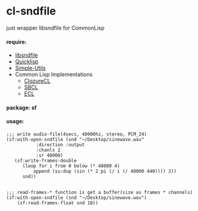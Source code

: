 # cl-sndfile
just wrapper libsndfile for CommonLisp

#### require:
  - [libsndfile](http://www.mega-nerd.com/libsndfile/)
  - [Quicklisp](http://www.quicklisp.org)
  - [Simple-Utils](https://github.com/byulparan/Simple-Utils)
  - Common Lisp Implementations
	+ [ClozureCL](http://www.clozure.com/clozurecl.html)
	+ [SBCL](http://www.sbcl.org)
	+ [ECL](http://ecls.sourceforge.net)

#### package: sf

#### usage:

	;;; write audio-file(4secs, 48000hz, stereo, PCM_24)
	(sf:with-open-sndfile (snd "~/Desktop/sinewave.wav"
			   :direction :output
			   :chanls 2
			   :sr 48000)
	   (sf:write-frames-double
          (loop for i from 0 below (* 48000 4)
	          append (su:dup (sin (* 2 pi (/ i (/ 48000 440)))) 2))
		  snd))


	;;; read-frames-* function is get a buffer(size as frames * channels)
	(sf:with-open-sndfile (snd "~/Desktop/sinewave.wav")
		(sf:read-frames-float snd 10))
	
